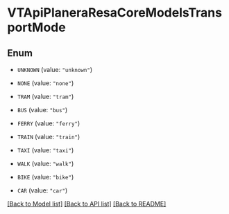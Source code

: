 # VTApiPlaneraResaCoreModelsTransportMode

## Enum


* `UNKNOWN` (value: `"unknown"`)

* `NONE` (value: `"none"`)

* `TRAM` (value: `"tram"`)

* `BUS` (value: `"bus"`)

* `FERRY` (value: `"ferry"`)

* `TRAIN` (value: `"train"`)

* `TAXI` (value: `"taxi"`)

* `WALK` (value: `"walk"`)

* `BIKE` (value: `"bike"`)

* `CAR` (value: `"car"`)


[[Back to Model list]](../README.md#documentation-for-models) [[Back to API list]](../README.md#documentation-for-api-endpoints) [[Back to README]](../README.md)



